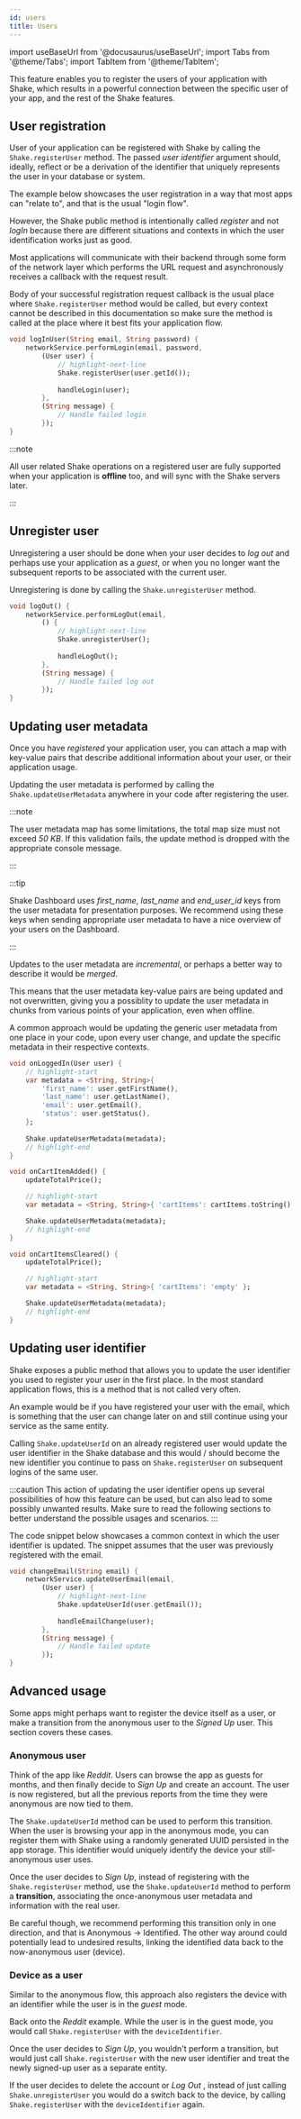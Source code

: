 ```yaml
---
id: users
title: Users
---
```

import useBaseUrl from '@docusaurus/useBaseUrl';
import Tabs from '@theme/Tabs';
import TabItem from '@theme/TabItem';

This feature enables you to register the users of your application with Shake, which results in a powerful
connection between the specific user of your app, and the rest of the Shake features.

## User registration

User of your application can be registered with Shake by calling the `Shake.registerUser` method. The passed _user identifier_ argument
should, ideally, reflect or be a derivation of the identifier that uniquely represents the user in your database or system.

The example below showcases the user registration in a way that most apps can "relate to", and that is the usual "login flow". 

However, the Shake public method is intentionally called _register_ and not _logIn_ because there are different situations and contexts in which the 
user identification works just as good.

Most applications will communicate with their backend through some form of the network layer which performs the URL request and asynchronously
receives a callback with the request result.

Body of your successful registration request callback is the usual place where `Shake.registerUser` method would be called, but every context cannot be described
in this documentation so make sure the method is called at the place where it best fits your application flow.

```dart title="main.dart"
void logInUser(String email, String password) {
    networkService.performLogin(email, password,
        (User user) {
            // highlight-next-line
            Shake.registerUser(user.getId());
            
            handleLogin(user);   
        }, 
        (String message) {
            // Handle failed login   
        });
}
```

:::note

All user related Shake operations on a registered user are fully supported when your application is __offline__ too, and will sync with the Shake servers later.

:::


## Unregister user

Unregistering a user should be done when your user decides to _log out_ and perhaps use your application as a _guest_, or when you no longer 
want the subsequent reports to be associated with the current user.

Unregistering is done by calling the `Shake.unregisterUser` method.

```dart title="main.dart"
void logOut() {
    networkService.performLogOut(email,
        () {
            // highlight-next-line
            Shake.unregisterUser();
            
            handleLogOut();   
        }, 
        (String message) {
            // Handle failed log out   
        });
}
```

## Updating user metadata

Once you have _registered_ your application user, you can attach a map with key-value pairs that describe 
additional information about your user, or their application usage.

Updating the user metadata is performed by calling the `Shake.updateUserMetadata` anywhere in your code after registering the user.

:::note

The user metadata map has some limitations, the total map size must not exceed _50 KB_. 
If this validation fails, the update method is dropped with the appropriate console message.

:::

:::tip

Shake Dashboard uses *first_name*, *last_name* and *end_user_id* keys from the user metadata for presentation purposes. 
We recommend using these keys when sending appropriate user metadata to have a nice overview of your users on the Dashboard.

:::

Updates to the user metadata are _incremental_, or perhaps a better way to describe it would be _merged_.

This means that the user metadata key-value pairs are being updated and not overwritten, giving you a possiblity to update
the user metadata in chunks from various points of your application, even when offline.

A common approach would be updating the generic user metadata from one place in your code, upon every user change, and update the specific metadata
in their respective contexts.

```dart title="main.dart"
void onLoggedIn(User user) {
    // highlight-start
    var metadata = <String, String>{
        'first_name': user.getFirstName(),
        'last_name': user.getLastName(),
        'email': user.getEmail(),
        'status': user.getStatus(),
    };
    
    Shake.updateUserMetadata(metadata);
    // highlight-end
}
```

```dart title="main.dart"
void onCartItemAdded() {
    updateTotalPrice();

    // highlight-start
    var metadata = <String, String>{ 'cartItems': cartItems.toString() };

    Shake.updateUserMetadata(metadata);
    // highlight-end
}

void onCartItemsCleared() {
    updateTotalPrice();

    // highlight-start
    var metadata = <String, String>{ 'cartItems': 'empty' };

    Shake.updateUserMetadata(metadata);
    // highlight-end
}
```

## Updating user identifier

Shake exposes a public method that allows you to update the user identifier you used to register your user in the first place.
In the most standard application flows, this is a method that is not called very often.

An example would be if you have registered your user with the email, which is something that the user can change later on and still continue using your service as the same entity.

Calling `Shake.updateUserId` on an already registered user would update the user identifier in the Shake database and this would / should become the new identifier 
you continue to pass on `Shake.registerUser` on subsequent logins of the same user.

:::caution
This action of updating the user identifier opens up several possibilities of how this feature can be used, but can also lead to some possibly unwanted 
results. Make sure to read the following sections to better understand the possible usages and scenarios.
:::

The code snippet below showcases a common context in which the user identifier is updated. The snippet assumes that the user was previously
registered with the email.

```dart title="main.dart"
void changeEmail(String email) {
    networkService.updateUserEmail(email,
        (User user) {
            // highlight-next-line
            Shake.updateUserId(user.getEmail());
            
            handleEmailChange(user);   
        }, 
        (String message) {
            // Handle failed update   
        });
}
```

## Advanced usage

Some apps might perhaps want to register the device itself as a user, or make a transition from the anonymous
user to the _Signed Up_ user. This section covers these cases.


### Anonymous user

Think of the app like _Reddit_. Users can browse the app as guests for months, and then finally decide to _Sign Up_ and create an 
account. The user is now registered, but all the previous reports from the time they were anonymous are now tied to them.

The `Shake.updateUserId` method can be used to perform this transition. When the user is browsing your app in the anonymous mode, you can register them with Shake using a randomly 
generated UUID persisted in the app storage. This identifier would uniquely identify the device your still-anonymous user uses.

Once the user decides to _Sign Up_, instead of registering with the `Shake.registerUser` method, use the `Shake.updateUserId` method to perform a __transition__, 
associating the once-anonymous user metadata and information with the real user.

Be careful though, we recommend performing this transition only in one direction, and that is Anonymous → Identified. The other way around could potentially lead to
undesired results, linking the identified data back to the now-anonymous user (device).


### Device as a user

Similar to the anonymous flow, this approach also registers the device with an identifier while the user is in the _guest_ mode. 

Back onto the _Reddit_ example. While the user is in the guest mode, you would call `Shake.registerUser` with the `deviceIdentifier`.

Once the user decides to _Sign Up_, you wouldn't perform a transition, but would just call `Shake.registerUser` with the new user identifier and treat the newly signed-up user as a separate
entity.

If the user decides to delete the account or _Log Out_ , instead of just calling `Shake.unregisterUser` you would do a switch back to the device, by calling 
`Shake.registerUser` with the `deviceIdentifier` again.
